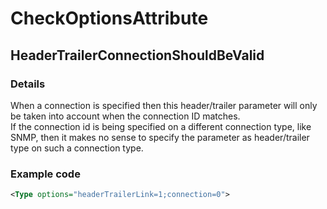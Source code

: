 ﻿---  
uid: Validator_2_21_23  
---

# CheckOptionsAttribute

## HeaderTrailerConnectionShouldBeValid

### Details

When a connection is specified then this header\/trailer parameter will only be taken into account when the connection ID matches.  
If the connection id is being specified on a different connection type, like SNMP, then it makes no sense to specify the parameter as header\/trailer type on such a connection type.

### Example code

```xml
<Type options="headerTrailerLink=1;connection=0">
```
